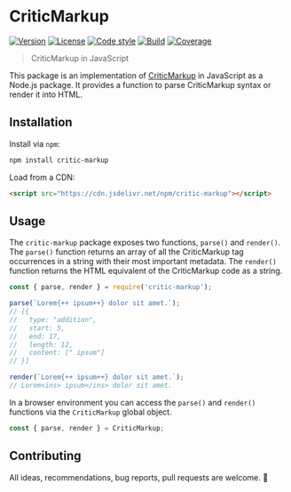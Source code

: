 # CriticMarkup

[![Version][badge-version]](https://www.npmjs.com/package/critic-markup)
[![License][badge-license]](https://opensource.org/licenses/MIT)
[![Code style][badge-style]](https://github.com/prettier/prettier)
[![Build][badge-build]](https://travis-ci.org/vimtaai/critic-markup)
[![Coverage][badge-coverage]](https://coveralls.io/github/vimtaai/critic-markup?branch=master)

> CriticMarkup in JavaScript

This package is an implementation of [CriticMarkup](http://criticmarkup.com/) in JavaScript as a Node.js package. It provides a function to parse CriticMarkup syntax or render it into HTML.

## Installation

Install via `npm`:

```bash
npm install critic-markup
```

Load from a CDN:

```html
<script src="https://cdn.jsdelivr.net/npm/critic-markup"></script>
```

## Usage

The `critic-markup` package exposes two functions, `parse()` and `render()`. The `parse()` function returns an array of all the CriticMarkup tag occurrences in a string with their most important metadata. The `render()` function returns the HTML equivalent of the CriticMarkup code as a string.

```js
const { parse, render } = require('critic-markup');

parse(`Lorem{++ ipsum++} dolor sit amet.`);
// [{
//   type: "addition",
//   start: 5,
//   end: 17,
//   length: 12,
//   content: [" ipsum"]
// }]

render(`Lorem{++ ipsum++} dolor sit amet.`);
// Lorem<ins> ipsum</ins> dolor sit amet.
```

In a browser environment you can access the `parse()` and `render()` functions via the `CriticMarkup` global object.

```js
const { parse, render } = CriticMarkup;
```

## Contributing

All ideas, recommendations, bug reports, pull requests are welcome. 🙂

[badge-version]: https://img.shields.io/npm/v/critic-markup.svg?style=flat-square
[badge-license]: https://img.shields.io/npm/l/critic-markup.svg?style=flat-square
[badge-style]: https://img.shields.io/badge/code_style-prettier-ff69b4.svg?style=flat-square
[badge-build]: https://img.shields.io/travis/vimtaai/critic-markup.svg?style=flat-square
[badge-coverage]: https://img.shields.io/coveralls/github/vimtaai/critic-markup.svg?style=flat-square